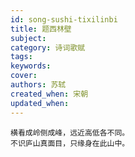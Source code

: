 ```yaml
---
id: song-sushi-tixilinbi
title: 题西林壁
subject: 
category: 诗词歌赋
tags: 
keywords: 
cover: 
authors: 苏轼
created_when: 宋朝
updated_when: 
---
```


```
横看成岭侧成峰，远近高低各不同。
不识庐山真面目，只缘身在此山中。
```
